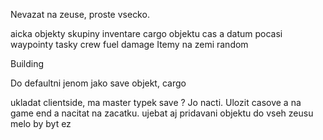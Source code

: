 Nevazat na zeuse, proste vsecko.

aicka
objekty
skupiny
inventare cargo objektu
cas a datum
pocasi
waypointy
tasky
crew
fuel
damage
Itemy na zemi random

Building

Do defaultni jenom jako save objekt, cargo

ukladat clientside, ma master typek save ? Jo nacti.
Ulozit casove a na game end a nacitat na zacatku.
ujebat aj pridavani objektu do vseh zeusu melo by byt ez